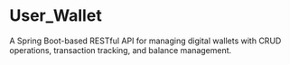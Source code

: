 # User_Wallet
A Spring Boot-based RESTful API for managing digital wallets with CRUD operations, transaction tracking, and balance management.
